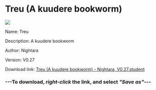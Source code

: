 # Treu (A kuudere bookworm)

<img src = "https://raw.githubusercontent.com/Arbiter1223/Koukou-Gurashi-Custom-Students/master/Students/Files/Treu%20(A%20kuudere%20bookworm).png">

Name: Treu

Description: A kuudere bookworm

Author: Nightara

Version: V0.27

Download link: <a href="https://raw.githubusercontent.com/Arbiter1223/Koukou-Gurashi-Custom-Students/master/Students/Files/Treu%20(A%20kuudere%20bookworm)%20-%20Nightara%2C%20V0.27.student">Treu (A kuudere bookworm) - Nightara, V0.27.student</a>

### ---**To download, _right-click_ the link, and select _"Save as"_**---
